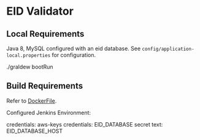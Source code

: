 EID Validator
=============


Local Requirements
------------------

Java 8, MySQL configured with an eid database. See 
```config/application-local.properties```  for configuration. 


./graldew bootRun

Build Requirements
------------------

Refer to [DockerFile](https://github.com/atl-tw/JenkinsJNLPWorkerWithDockerAWS/blob/master/Dockerfile).

Configured Jenkins Environment:

credentials: aws-keys
credentials: EID_DATABASE
secret text: EID_DATABASE_HOST

